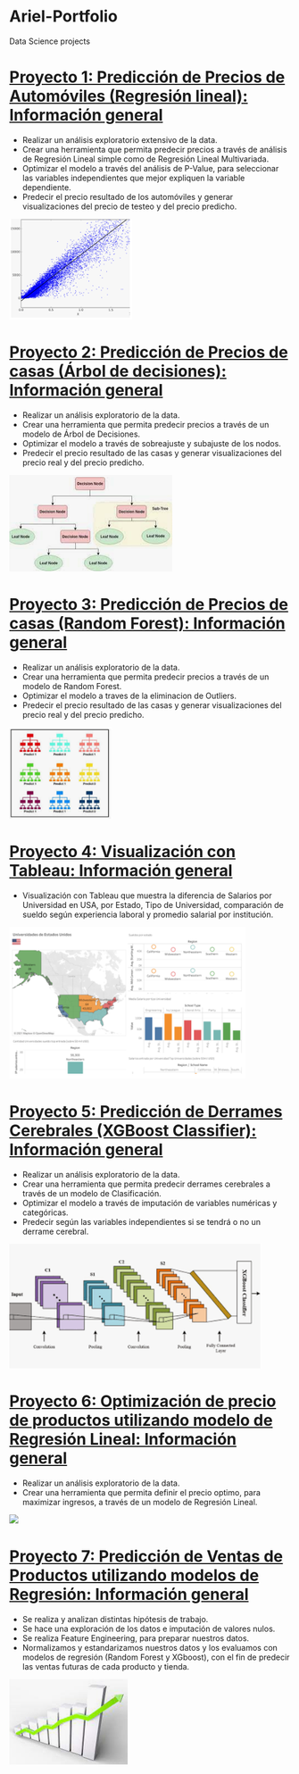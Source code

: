 # Ariel-Portfolio
Data Science projects


# [Proyecto 1:  Predicción de Precios de Automóviles (Regresión lineal): Información general](https://github.com/ArielContrerasfer/Ariel-Portfolio/blob/main/Prediccion_de_precios_Automoviles.ipynb)
* Realizar un análisis exploratorio extensivo de la data.
* Crear una herramienta que permita predecir precios a través de análisis de Regresión Lineal simple como de Regresión Lineal Multivariada.
* Optimizar el modelo a través del análisis de P-Value, para seleccionar las variables independientes que mejor expliquen la variable dependiente.
* Predecir el precio resultado de los automóviles y generar visualizaciones del precio de testeo y del precio predicho.



![](/regresion_lineal.PNG)


# [Proyecto 2:  Predicción de Precios de casas (Árbol de decisiones): Información general](https://github.com/ArielContrerasfer/Ariel-Portfolio/blob/main/Predicci%C3%B3n_de_precios_con_modelo_de_%C3%81rbol_de_Decisiones.ipynb)
* Realizar un análisis exploratorio de la data.
* Crear una herramienta que permita predecir precios a través de un modelo de Árbol de Decisiones.
* Optimizar el modelo a través de sobreajuste y subajuste de los nodos.
* Predecir el precio resultado de las casas y generar visualizaciones del precio real y del precio predicho.



![](/arbol_decision.PNG)


# [Proyecto 3:  Predicción de Precios de casas (Random Forest): Información general](https://github.com/ArielContrerasfer/Ariel-Portfolio/blob/main/Predicci%C3%B3n_de_precios_con_Random_Forest.ipynb)
* Realizar un análisis exploratorio de la data.
* Crear una herramienta que permita predecir precios a través de un modelo de Random Forest.
* Optimizar el modelo a traves de la eliminacion de Outliers.
* Predecir el precio resultado de las casas y generar visualizaciones del precio real y del precio predicho.



![](/random_forest.PNG)


# [Proyecto 4: Visualización con Tableau: Información general](https://public.tableau.com/profile/arielcontreras#!/vizhome/TrabajoFinalSalariosporUniversidadUSA/Dashboard1)

* Visualización con Tableau que muestra la diferencia de Salarios por Universidad en USA, por Estado, Tipo de Universidad, comparación de sueldo según experiencia laboral y promedio salarial por institución.

![](/SalariosUSA1.PNG)


# [Proyecto 5:  Predicción de Derrames Cerebrales (XGBoost Classifier): Información general](https://github.com/ArielContrerasfer/Ariel-Portfolio/blob/main/Predicci%C3%B3n_de_derrames_cerebrales.ipynb)
* Realizar un análisis exploratorio de la data.
* Crear una herramienta que permita predecir derrames cerebrales a través de un modelo de Clasificación.
* Optimizar el modelo a través de imputación de variables numéricas y categóricas.
* Predecir según las variables independientes si se tendrá o no un derrame cerebral.

![](/xgboost_classifier.PNG)


# [Proyecto 6:  Optimización de precio de productos utilizando modelo de Regresión Lineal: Información general](https://github.com/ArielContrerasfer/Ariel-Portfolio/blob/main/Optimizaci%C3%B3n_de_precio.ipynb)
* Realizar un análisis exploratorio de la data.
* Crear una herramienta que permita definir el precio optimo, para maximizar ingresos, a través de un modelo de Regresión Lineal.


![](/Optimización_Precios.PNG)


# [Proyecto 7:  Predicción de Ventas de Productos utilizando modelos de Regresión: Información general](https://github.com/ArielContrerasfer/Ariel-Portfolio/blob/main/Predicci%C3%B3n_de_Ventas_de_Productos.ipynb)
* Se realiza y analizan distintas hipótesis de trabajo.
* Se hace una exploración de los datos e imputación de valores nulos.
* Se realiza Feature Engineering, para preparar nuestros datos.
* Normalizamos y estandarizamos nuestros datos y los evaluamos con modelos de regresión (Random Forest y XGboost), con el fin de predecir las ventas futuras de cada producto y tienda.


![](/prediccion_ventas.PNG)

